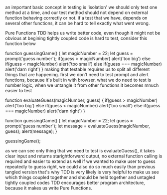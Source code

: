 an important basic concept in testing is 'isolation'
we should only test one method at a time, and our test method should not depend on external function behaving correctly or not.
if a test that we have, depends on several other functions, it can be hard to tell exactly what went wrong.

Pure Functions
TDD helps us write better code, even though it might not be obvious at begining
tightly coupled code is hard to test, consider this function below

function guessingGame() {
    let magicNumber = 22;
    let guess = prompt('guess number');
    if(guess > magicNumber) alert('too big')
    else if(guess < magicNumber) alert('too small')
    else if(guess === magicNumber) alert('darn right')
}
making that testable requires us to split all different things that are happening.
first we don't need to test prompt and alert functions, because it's built in with browser.
what we do need to test is number logic, when we untangle it from other functions it becomes mnuch easier to test

function evaluateGuess(magicNumber, guess) {
    if(guess > magicNumber) alert('too big')
    else if(guess < magicNumber) alert('too small')
    else if(guess === magicNumber) alert('darn right')
}

function guessingGame() {
    let magicNumber = 22;
    let guess = prompt('guess number');
    let message = evaluateGuess(magicNumber, guess);
    alert(message);
}

guessingGame();

as we can see only thing that we need to test is evaluateGuess(), it takes clear input and returns starightforward output, no external function calling is required and easier to extend as well
if we wanted to make user to guess repeatedly to guess right, we could also do so much easily than previous tangled version
that's why TDD is very likely is very helpful to make us see which things coupled together and should be held together and untagled tightly coupled codes
TDD encourages better program architecture, because it makes us write Pure Functions.